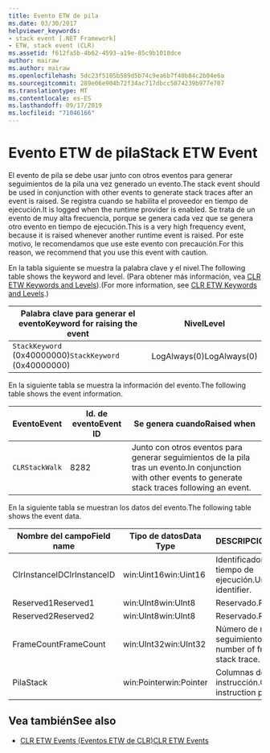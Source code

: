 ```yaml
---
title: Evento ETW de pila
ms.date: 03/30/2017
helpviewer_keywords:
- stack event [.NET Framework]
- ETW, stack event (CLR)
ms.assetid: f612fa5b-4b62-4593-a19e-85c9b1018dce
author: mairaw
ms.author: mairaw
ms.openlocfilehash: 5dc23f5105b589d5b74c9ea6b7f40b84c2b04e6a
ms.sourcegitcommit: 289e06e904b72f34ac717dbcc5074239b977e707
ms.translationtype: MT
ms.contentlocale: es-ES
ms.lasthandoff: 09/17/2019
ms.locfileid: "71046166"
---
```

# <a name="stack-etw-event"></a><span data-ttu-id="fb501-102">Evento ETW de pila</span><span class="sxs-lookup"><span data-stu-id="fb501-102">Stack ETW Event</span></span>
<span data-ttu-id="fb501-103">El evento de pila se debe usar junto con otros eventos para generar seguimientos de la pila una vez generado un evento.</span><span class="sxs-lookup"><span data-stu-id="fb501-103">The stack event should be used in conjunction with other events to generate stack traces after an event is raised.</span></span> <span data-ttu-id="fb501-104">Se registra cuando se habilita el proveedor en tiempo de ejecución.</span><span class="sxs-lookup"><span data-stu-id="fb501-104">It is logged when the runtime provider is enabled.</span></span> <span data-ttu-id="fb501-105">Se trata de un evento de muy alta frecuencia, porque se genera cada vez que se genera otro evento en tiempo de ejecución.</span><span class="sxs-lookup"><span data-stu-id="fb501-105">This is a very high frequency event, because it is raised whenever another runtime event is raised.</span></span> <span data-ttu-id="fb501-106">Por este motivo, le recomendamos que use este evento con precaución.</span><span class="sxs-lookup"><span data-stu-id="fb501-106">For this reason, we recommend that you use this event with caution.</span></span>  
  
 <span data-ttu-id="fb501-107">En la tabla siguiente se muestra la palabra clave y el nivel.</span><span class="sxs-lookup"><span data-stu-id="fb501-107">The following table shows the keyword and level.</span></span> <span data-ttu-id="fb501-108">(Para obtener más información, vea [CLR ETW Keywords and Levels](clr-etw-keywords-and-levels.md)).</span><span class="sxs-lookup"><span data-stu-id="fb501-108">(For more information, see [CLR ETW Keywords and Levels](clr-etw-keywords-and-levels.md).)</span></span>  
  
|<span data-ttu-id="fb501-109">Palabra clave para generar el evento</span><span class="sxs-lookup"><span data-stu-id="fb501-109">Keyword for raising the event</span></span>|<span data-ttu-id="fb501-110">Nivel</span><span class="sxs-lookup"><span data-stu-id="fb501-110">Level</span></span>|  
|-----------------------------------|-----------|  
|<span data-ttu-id="fb501-111">`StackKeyword` (0x40000000)</span><span class="sxs-lookup"><span data-stu-id="fb501-111">`StackKeyword` (0x40000000)</span></span>|<span data-ttu-id="fb501-112">LogAlways(0)</span><span class="sxs-lookup"><span data-stu-id="fb501-112">LogAlways(0)</span></span>|  
  
 <span data-ttu-id="fb501-113">En la siguiente tabla se muestra la información del evento.</span><span class="sxs-lookup"><span data-stu-id="fb501-113">The following table shows the event information.</span></span>  
  
|<span data-ttu-id="fb501-114">Evento</span><span class="sxs-lookup"><span data-stu-id="fb501-114">Event</span></span>|<span data-ttu-id="fb501-115">Id. de evento</span><span class="sxs-lookup"><span data-stu-id="fb501-115">Event ID</span></span>|<span data-ttu-id="fb501-116">Se genera cuando</span><span class="sxs-lookup"><span data-stu-id="fb501-116">Raised when</span></span>|  
|-----------|--------------|-----------------|  
|`CLRStackWalk`|<span data-ttu-id="fb501-117">82</span><span class="sxs-lookup"><span data-stu-id="fb501-117">82</span></span>|<span data-ttu-id="fb501-118">Junto con otros eventos para generar seguimientos de la pila tras un evento.</span><span class="sxs-lookup"><span data-stu-id="fb501-118">In conjunction with other events to generate stack traces following an event.</span></span>|  
  
 <span data-ttu-id="fb501-119">En la siguiente tabla se muestran los datos del evento.</span><span class="sxs-lookup"><span data-stu-id="fb501-119">The following table shows the event data.</span></span>  
  
|<span data-ttu-id="fb501-120">Nombre del campo</span><span class="sxs-lookup"><span data-stu-id="fb501-120">Field name</span></span>|<span data-ttu-id="fb501-121">Tipo de datos</span><span class="sxs-lookup"><span data-stu-id="fb501-121">Data Type</span></span>|<span data-ttu-id="fb501-122">DESCRIPCIÓN</span><span class="sxs-lookup"><span data-stu-id="fb501-122">Description</span></span>|  
|----------------|---------------|-----------------|  
|<span data-ttu-id="fb501-123">ClrInstanceID</span><span class="sxs-lookup"><span data-stu-id="fb501-123">ClrInstanceID</span></span>|<span data-ttu-id="fb501-124">win:Uint16</span><span class="sxs-lookup"><span data-stu-id="fb501-124">win:Uint16</span></span>|<span data-ttu-id="fb501-125">Identificador único en tiempo de ejecución.</span><span class="sxs-lookup"><span data-stu-id="fb501-125">Unique runtime identifier.</span></span>|  
|<span data-ttu-id="fb501-126">Reserved1</span><span class="sxs-lookup"><span data-stu-id="fb501-126">Reserved1</span></span>|<span data-ttu-id="fb501-127">win:UInt8</span><span class="sxs-lookup"><span data-stu-id="fb501-127">win:UInt8</span></span>|<span data-ttu-id="fb501-128">Reservado.</span><span class="sxs-lookup"><span data-stu-id="fb501-128">Reserved.</span></span>|  
|<span data-ttu-id="fb501-129">Reserved2</span><span class="sxs-lookup"><span data-stu-id="fb501-129">Reserved2</span></span>|<span data-ttu-id="fb501-130">win:UInt8</span><span class="sxs-lookup"><span data-stu-id="fb501-130">win:UInt8</span></span>|<span data-ttu-id="fb501-131">Reservado.</span><span class="sxs-lookup"><span data-stu-id="fb501-131">Reserved.</span></span>|  
|<span data-ttu-id="fb501-132">FrameCount</span><span class="sxs-lookup"><span data-stu-id="fb501-132">FrameCount</span></span>|<span data-ttu-id="fb501-133">win:UInt32</span><span class="sxs-lookup"><span data-stu-id="fb501-133">win:UInt32</span></span>|<span data-ttu-id="fb501-134">Número de marcos del seguimiento de la pila.</span><span class="sxs-lookup"><span data-stu-id="fb501-134">The number of frames in the stack trace.</span></span>|  
|<span data-ttu-id="fb501-135">Pila</span><span class="sxs-lookup"><span data-stu-id="fb501-135">Stack</span></span>|<span data-ttu-id="fb501-136">win:Pointer</span><span class="sxs-lookup"><span data-stu-id="fb501-136">win:Pointer</span></span>|<span data-ttu-id="fb501-137">Columnas de punteros de instrucción.</span><span class="sxs-lookup"><span data-stu-id="fb501-137">Columns of instruction pointers.</span></span>|  
  
## <a name="see-also"></a><span data-ttu-id="fb501-138">Vea también</span><span class="sxs-lookup"><span data-stu-id="fb501-138">See also</span></span>

- [<span data-ttu-id="fb501-139">CLR ETW Events (Eventos ETW de CLR)</span><span class="sxs-lookup"><span data-stu-id="fb501-139">CLR ETW Events</span></span>](clr-etw-events.md)
